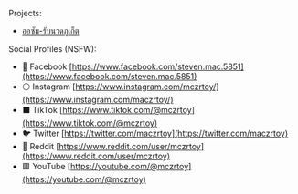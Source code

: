 Projects:
* [ออซัม-รับนวดภูเก็ต](/xn----uwf2a0bgvg4cev0cxda1dd7k1erf/)

Social Profiles (NSFW):
* 🔵 Facebook [https://www.facebook.com/steven.mac.5851](https://www.facebook.com/steven.mac.5851)
* ⚪ Instagram [https://www.instagram.com/mczrtoy/](https://www.instagram.com/maczrtoy/)
* ⬛ TikTok [https://www.tiktok.com/@mczrtoy](https://www.tiktok.com/@mczrtoy)
* 🐦 Twitter [https://twitter.com/maczrtoy](https://twitter.com/maczrtoy)
* 🔴 Reddit [https://www.reddit.com/user/mczrtoy](https://www.reddit.com/user/mczrtoy)
* 🟥 YouTube [https://youtube.com/@mczrtoy](https://youtube.com/@mczrtoy)
